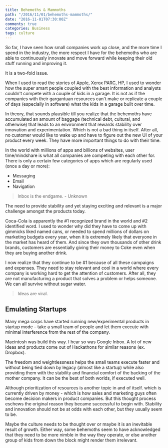 ```yaml
---
title: Behemoths & Mammoths
path: "/2016/11/01/behemoths-mammoths/"
date: "2016-11-01T07:30:00Z"
comments: true
categories: Business
tags: culture
---
```

So far, I have seen how small companies work up close<span class="more"></span>, and the more time I spend in the industry, the more respect I have for the behemoths who are able to continuously innovate and move forward while keeping their old stuff running and improving it.

It is a two-fold issue.

When I used to read the stories of Apple, Xerox PARC, HP, I used to wonder how the super smart people coupled with the best information and analysts couldn't compete with a couple of kids in a garage. It is not as if the companies with their gargantuan resources can't make or replicate a couple of days (especially in software) what the kids in a garage built over time.

In theory, that sounds plausible till you realize that the behemoths have accumulated an amount of baggage (technical debt, cultural, and otherwise) that leads to an environment that rewards stability over innovation and experimentation. Which is not a bad thing in itself. After all, no customer would like to wake up and have to figure out the new UI of your product every week. They have more important things to do with their time.

In the world with millions of  apps and billions of websites, user time/mindshare is what all companies are competing with each other for. There is only a certain few categories of apps which are regularly used (once a day or more):
- Messaging
- Email
- Navigation

>Inbox is the endgame. - Unknown

The need to provide stability and yet staying exciting and relevant is a major challenge amongst the products today.

Coca-Cola is apparently the #1 recognized brand in the world and #2 identified word. I used to wonder why did they have to come up with gimmicks liked named cans, or needed to spend millions of dollars on marketing budgets every year, when it is extremely likely that everyone in the market has heard of them. And since they own thousands of other drink brands, customers are essentially giving their money to Coke even when they are buying another drink.

I now realize that they continue to be #1 because of all these campaigns and expenses. They need to stay relevant and cool in a world where every company is working hard to get the attention of customers. After all, they are not manufacturing a product that solves a problem or helps someone. We can all survive without sugar water.

>Ideas are viral.

## Emulating Startups

Many mega corps have started running new/experimental products in startup mode – take a small team of people and let them execute with minimal interference from the rest of the company.

Macintosh was build this way. I hear so was Google Inbox. A lot of new ideas and products come out of Hackathons for similar reasons (ex. Dropbox).

The freedom and weightlessness helps the small teams execute faster and without being tied down by legacy (almost like a startup) while also providing them with the stability and financial comfort of the backing of the mother company. It can be the best of both worlds, if executed well.

Although prioritization of resources is another topic in and of itself. which is currently driven by money - which is how sales and marketing guys often become decision makers in product companies. But this thought process eschews the original reason they became successful to begin with. Stability and innovation should not be at odds with each other, but they usually seem to be.

Maybe the culture needs to be thought over or maybe it is an inevitable result of growth. Either way, some behemoths seem to have acknowledged that they need to be more nimble in the way they operate, or else another group of kids from down the block might render them irrelevant.
